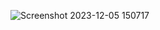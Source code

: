 ![Screenshot 2023-12-05 150717](https://github.com/tstechnology07/PW_PROJECT_RESUME./assets/118080613/c040a142-a54b-40c4-abaa-b0b61186cc11)

